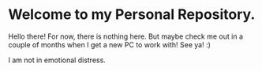 # Welcome to my Personal Repository.
Hello there!
For now, there is nothing here. But maybe check me out in a couple of months when I get a new PC to work with!
See ya! :)































































































I am not in emotional distress.
